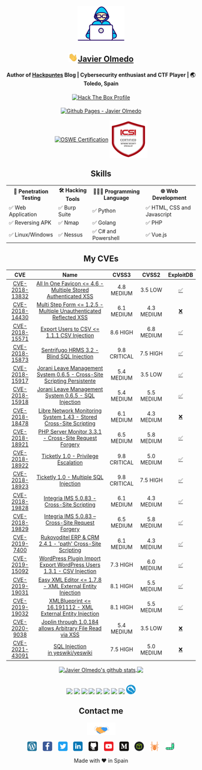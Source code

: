 <div align="center">

<img src="https://raw.githubusercontent.com/JavierOlmedo/JavierOlmedo/main/img/developer.gif" width="125px">
<h2><img src="https://raw.githubusercontent.com/JavierOlmedo/JavierOlmedo/main/img/hi.gif" width="25px"><a href="https://www.linkedin.com/in/jjavierolmedo/" target="_blank">Javier Olmedo</a></h2>

<!-- About me -->
<h4>Author of <a title="Hackpuntes" target="_blank" href="https://hackpuntes.com">Hackpuntes</a> Blog | Cybersecurity enthusiast and CTF Player | 🌏 Toledo, Spain </h4>

<a title="Hack The Box Profile" href="https://www.hackthebox.eu/profile/37005" target="_blank">
<img align="center" src="http://www.hackthebox.eu/badge/image/37005" alt="Hack The Box Profile"></a>
<br>
<br>
<a title="Github Pages - Javier Olmedo" href="https://javierolmedo.github.io" target="_blank">
<img align="center" src="https://badgen.net/badge/icon/github?icon=github&label=javierolmedo.github.io" alt="Github Pages - Javier Olmedo"></a>
<br>
<br>
<a title="OSWE Certification" href="https://www.credly.com/badges/818636d7-b447-42be-8f4f-cde81c44e26f" target="_blank">
<img align="center" src="https://images.credly.com/size/340x340/images/0a375324-4f9e-412d-b276-b6e96c428709/image.png" alt="OSWE Certification" height="100"></a>

<a title="ICSI | CNSS Certified Network Security Specialist" href="https://www.credential.net/ccca6121-5126-4eb4-b85e-618d3e9d668b#gs.0z7no9" target="_blank">
<img align="center" src="https://raw.githubusercontent.com/JavierOlmedo/JavierOlmedo/main/img/cnss.png" alt="OSWE Certification" height="100"></a>
<br>

<!-- Skills -->
## Skills
<!-- Languages-->
<div style="width: 100%;">
<table>
<tbody>
<tr>
<th>🐞 Penetration Testing</td>
<th>🛠️ Hacking Tools</td>
<th>👨🏻‍💻 Programming Language</td>
<th>🌐 Web Development</td>
</tr>

<tr>
<td>✅ Web Application</td>
<td>✅ Burp Suite</td>
<td>✅ Python</td>
<td>✅ HTML, CSS and Javascript</td>
</tr>

<tr>
<td>✅ Reversing APK</td>
<td>✅ Nmap</td>
<td>✅ Golang</td>
<td>✅ PHP</td>
</tr>

<tr>
<td>✅ Linux/Windows</td>
<td>✅ Nessus</td>
<td>✅ C# and Powershell</td>
<td>✅ Vue.js</td>
</tr>

</tbody>
</table>
</div>


## My CVEs
<!-- CVEs -->

|                                       CVE                                       |                                                                                                  Name                                                                                                   |    CVSS3     |   CVSS2    |                     ExploitDB                     |     
|:-------------------------------------------------------------------------------:|:-------------------------------------------------------------------------------------------------------------------------------------------------------------------------------------------------------:|:------------:|:----------:|:-------------------------------------------------:| 
| [CVE-2018-13832](https://cve.mitre.org/cgi-bin/cvename.cgi?name=CVE-2018-13832) | [All In One Favicon <= 4.6 - Multiple Stored Authenticated XSS](https://hackpuntes.com/cve-2018-13832-wordpress-plugin-all-in-one-favicon-4-6-autenticado-multiples-cross-site-scripting-persistentes/) |  4.8 MEDIUM  |  3.5 LOW   | ​[✅](https://www.exploit-db.com/exploits/45056)​ | ​   
| [CVE-2018-14430](https://cve.mitre.org/cgi-bin/cvename.cgi?name=CVE-2018-14430) |                [Multi Step Form <= 1.2.5 - Multiple Unauthenticated Reflected XSS](https://hackpuntes.com/cve-2018-14430-wordpress-plugin-multi-step-form-125-multiples-xss-reflejados/)                |  6.1 MEDIUM  | 4.3 MEDIUM |  ​[❌](https://www.exploit-db.com/?author=9580)   | ​   
| [CVE-2018-15571](https://cve.mitre.org/cgi-bin/cvename.cgi?name=CVE-2018-15571) |                              [Export Users to CSV <= 1.1.1 CSV Injection](https://hackpuntes.com/cve-2018-15571-wordpress-plugin-export-users-to-csv-1-1-1-csv-injection/)                              |   8.6 HIGH   | 6.8 MEDIUM |  [✅](https://www.exploit-db.com/exploits/45206)  | ​   
| [CVE-2018-15873](https://cve.mitre.org/cgi-bin/cvename.cgi?name=CVE-2018-15873) |                                      [Sentrifugo HRMS 3.2 - Blind SQL Injection](https://hackpuntes.com/cve-2018-15873-sentrifugo-hrms-3-2-blind-sql-injection/)​                                       | 9.8 CRITICAL |  7.5 HIGH  | ​[✅](https://www.exploit-db.com/exploits/45266)  |     
| [CVE-2018-15917](https://cve.mitre.org/cgi-bin/cvename.cgi?name=CVE-2018-15917) |        [Jorani Leave Management System 0.6.5 - Cross-Site Scripting Persistente](https://hackpuntes.com/cve-2018-15917-jorani-leave-management-system-0-6-5-cross-site-scripting-persistente/)​         |  5.4 MEDIUM  |  3.5 LOW   | [✅](https://www.exploit-db.com/exploits/45338)​  |     
| [CVE-2018-15918](https://cve.mitre.org/cgi-bin/cvename.cgi?name=CVE-2018-15918) |                           [Jorani Leave Management System 0.6.5 - SQL Injection](https://hackpuntes.com/cve-2018-15918-jorani-leave-management-system-0-6-5-sql-injection/)​                            |  5.4 MEDIUM  | 5.5 MEDIUM |  [✅](https://www.exploit-db.com/exploits/45340)  |     
| [CVE-2018-18478](https://cve.mitre.org/cgi-bin/cvename.cgi?name=CVE-2018-18478) |                      [Libre Network Monitoring System 1.43 - Stored Cross-Site Scripting](https://hackpuntes.com/cve-2018-18478-libre-nms-1-43-cross-site-scripting-persistente/)​                      |  6.1 MEDIUM  | 4.3 MEDIUM |  ​[❌](https://www.exploit-db.com/?author=9580)​  |     
| [CVE-2018-18921](https://cve.mitre.org/cgi-bin/cvename.cgi?name=CVE-2018-18921) |                           [PHP Server Monitor 3.3.1 - Cross-Site Request Forgery](https://hackpuntes.com/cve-2018-18921-php-server-monitor-3-3-1-cross-site-request-forgery/)                           |  6.5 MEDIUM  | 5.8 MEDIUM |  [✅](https://www.exploit-db.com/exploits/45932)  | ​   
| [CVE-2018-18922](https://cve.mitre.org/cgi-bin/cvename.cgi?name=CVE-2018-18922) |                            [Ticketly 1.0 - Privilege Escalation](https://hackpuntes.com/cve-2018-18922-ticketly-1-0-escalacion-de-privilegios-crear-cuenta-administrador/)​                             | 9.8 CRITICAL | 5.0 MEDIUM | ​[✅](https://www.exploit-db.com/exploits/45892)  |     
| [CVE-2018-18923](https://cve.mitre.org/cgi-bin/cvename.cgi?name=CVE-2018-18923) |                                         [Ticketly 1.0 - Multiple SQL Injection](https://hackpuntes.com/cve-2018-18923-ticketly-1-0-multiples-sql-injections/)​                                          | 9.8 CRITICAL |  7.5 HIGH  |  [✅](https://www.exploit-db.com/exploits/45895)  |     
| [CVE-2018-19828](https://cve.mitre.org/cgi-bin/cvename.cgi?name=CVE-2018-19828) |                                [Integria IMS 5.0.83 - Cross-Site Scripting](https://hackpuntes.com/cve-2018-19828-integria-ims-5-0-83-cross-site-scripting-reflejado/)​                                 |  6.1 MEDIUM  | 4.3 MEDIUM | [✅](https://www.exploit-db.com/exploits/46012)​  |     
| [CVE-2018-19829](https://cve.mitre.org/cgi-bin/cvename.cgi?name=CVE-2018-19829) |                               [Integria IMS 5.0.83 – Cross-Site Request Forgery](https://hackpuntes.com/cve-2018-19829-integria-ims-5-0-83-cross-site-request-forgery/)​                                |  6.5 MEDIUM  | 5.8 MEDIUM |  [✅](https://www.exploit-db.com/exploits/46013)  |     
|  [CVE-2019-7400](https://cve.mitre.org/cgi-bin/cvename.cgi?name=CVE-2019-7400)  |                      [Rukovoditel ERP & CRM 2.4.1 - 'path' Cross-Site Scripting](https://hackpuntes.com/cve-2019-7400-rukovoditel-erp-crm-2-4-1-cross-site-scripting-reflejado/)​                       |  6.1 MEDIUM  | 4.3 MEDIUM | ​[✅](https://www.exploit-db.com/exploits/46608)​ |     
| [CVE-2019-15092](https://cve.mitre.org/cgi-bin/cvename.cgi?name=CVE-2019-15092) |                 [WordPress Plugin Import Export WordPress Users 1.3.1 - CSV Injection](https://hackpuntes.com/cve-2019-15092-wordpress-plugin-import-export-users-1-3-0-csv-injection/)                 |   7.3 HIGH   | 6.0 MEDIUM |  [✅](https://www.exploit-db.com/exploits/47303)  | ​   
| [CVE-2019-19031](https://cve.mitre.org/cgi-bin/cvename.cgi?name=CVE-2019-19031) |                                 [Easy XML Editor <= 1.7.8 - XML External Entity Injection](https://hackpuntes.com/cve-2019-19031-easy-xml-editor-1-7-8-inyeccion-xml/)​                                 |   8.1 HIGH   | 5.5 MEDIUM | ​[✅](https://www.exploit-db.com/exploits/47945)​ |     
| [CVE-2019-19032](https://cve.mitre.org/cgi-bin/cvename.cgi?name=CVE-2019-19032) |                                [XMLBlueprint <= 16.191112 - XML External Entity Injection](https://hackpuntes.com/cve-2019-19032-xmlblueprint-16-191112-inyeccion-xml/)                                 |   8.1 HIGH   | 5.5 MEDIUM |  [✅](https://www.exploit-db.com/exploits/47974)  |     
|  [CVE-2020-9038](https://cve.mitre.org/cgi-bin/cvename.cgi?name=CVE-2020-9038)  |                            [Joplin through 1.0.184 allows Arbitrary File Read via XSS](https://github.com/laurent22/joplin/commit/3db47b575b9cb0a765da3d283baa2c065df0d0bc)                             |  5.4 MEDIUM  |  3.5 LOW   |  [❌](https://www.exploit-db.com/?author=9580)​   |     
| [CVE-2021-43091](https://cve.mitre.org/cgi-bin/cvename.cgi?name=CVE-2021-43091) |                                                  [SQL Injection in yeswiki/yeswiki](https://huntr.dev/bounties/07f245a7-ee9f-4b55-a0cc-13d5cb1be6e0/)                                                   |   7.5 HIGH   | 5.0 MEDIUM |  [❌](https://www.exploit-db.com/?author=9580)​   |     



<!-- GitHub Stats -->
<div style="width: 100%;">
<a href="https://hackpuntes.com" target="_blank">
  <img align="center" src="https://github-readme-stats.vercel.app/api?username=JavierOlmedo&show_icons=true&include_all_commits=true&theme=dark" height="150" alt="Javier Olmedo's github stats"  />
</a>

<a href="https://github.com/JavierOlmedo" target="_blank">
  <img align="center" src="https://github-readme-stats.vercel.app/api/top-langs/?username=JavierOlmedo&layout=compact&theme=dark" height="150"/>
</a>
<!--
<a href="https://github.com/JavierOlmedo"><img src="https://activity-graph.herokuapp.com/graph?username=JavierOlmedo&bg_color=0D1117&color=5BCDEC&line=5BCDEC&point=FFFFFF&hide_border=true" />
</a>
-->
</div>

<br>

<!-- Fav Tech -->
<!-- ## Fav Tech -->
<p>
  <img width="10%" src="https://www.vectorlogo.zone/logos/python/python-ar21.svg" />
  <img width="10%" src="https://www.vectorlogo.zone/logos/golang/golang-ar21.svg" />
  <img width="10%" src="https://www.vectorlogo.zone/logos/gnu_bash/gnu_bash-ar21.svg" />
  <img width="10%" src="https://www.vectorlogo.zone/logos/java/java-ar21.svg" />
  <img width="10%" src="https://www.vectorlogo.zone/logos/linux/linux-ar21.svg" />
  <img width="10%" src="https://www.vectorlogo.zone/logos/android/android-ar21.svg" />
  <img width="10%" src="https://www.vectorlogo.zone/logos/php/php-ar21.svg" />
  <img width="10%" src="https://www.vectorlogo.zone/logos/visualstudio_code/visualstudio_code-ar21.svg" />
  <img width="5%"  src="https://raw.githubusercontent.com/JavierOlmedo/JavierOlmedo/main/img/kali.png" />
</p>

<!-- Links -->
<!--## Links -->
## Contact me

<div style="width: 100%;">
<img src="https://raw.githubusercontent.com/JavierOlmedo/JavierOlmedo/main/img/handshake.gif" width="75px">

<a href="https://hackpuntes.com" target="_blank"><img height="25" src="https://raw.githubusercontent.com/JavierOlmedo/JavierOlmedo/main/img/wordpress.svg"></a>&nbsp;&nbsp;&nbsp;
<a href="https://www.facebook.com/hackpuntes" target="_blank"><img height="25" src="https://raw.githubusercontent.com/JavierOlmedo/JavierOlmedo/main/img/facebook.svg"></a>&nbsp;&nbsp;&nbsp;
<a href="https://twitter.com/jjavierolmedo" target="_blank"><img height="25" src="https://raw.githubusercontent.com/JavierOlmedo/JavierOlmedo/main/img/twitter.svg"></a>&nbsp;&nbsp;&nbsp;
<a href="https://www.linkedin.com/in/jjavierolmedo/" target="_blank"><img height="25" src="https://raw.githubusercontent.com/JavierOlmedo/JavierOlmedo/main/img/linkedin.svg"></a>&nbsp;&nbsp;&nbsp;
<a href="https://github.com/JavierOlmedo" target="_blank"><img height="25" src="https://raw.githubusercontent.com/JavierOlmedo/JavierOlmedo/main/img/github.svg"></a>&nbsp;&nbsp;&nbsp;
<a href="https://www.youtube.com/channel/UCBYLZkWHGMYo12nAD_HMRJw" target="_blank"><img height="25" src="https://raw.githubusercontent.com/JavierOlmedo/JavierOlmedo/main/img/youtube.svg"></a>&nbsp;&nbsp;&nbsp;
<a href="https://medium.com/@javierolmedo" target="_blank"><img height="25" src="https://raw.githubusercontent.com/JavierOlmedo/JavierOlmedo/main/img/medium.svg"></a>&nbsp;&nbsp;&nbsp;
<a href="https://www.hackthebox.eu/profile/37005" target="_blank"><img height="25" src="https://raw.githubusercontent.com/JavierOlmedo/JavierOlmedo/main/img/htb.png"></a>&nbsp;&nbsp;&nbsp;
<a href="https://www.exploit-db.com/?author=9580" target="_blank"><img height="25" src="https://raw.githubusercontent.com/JavierOlmedo/JavierOlmedo/main/img/spider.svg"></a>&nbsp;&nbsp;&nbsp;
<a href="https://0day.today/author/33736" target="_blank"><img height="25" src="https://raw.githubusercontent.com/JavierOlmedo/JavierOlmedo/main/img/worm.svg"></a>
</div>

<!-- ❤️ -->
Made with ❤️ in Spain

</div>

